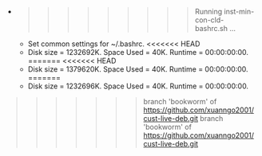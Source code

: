 * >>>>>>>>> Running inst-min-con-cld-bashrc.sh ...
  * Set common settings for ~/.bashrc.
<<<<<<< HEAD
  * Disk size = 1232692K. Space Used = 40K. Runtime = 00:00:00:00.
=======
<<<<<<< HEAD
  * Disk size = 1379620K. Space Used = 40K. Runtime = 00:00:00:00.
=======
  * Disk size = 1232696K. Space Used = 40K. Runtime = 00:00:00:00.
>>>>>>> branch 'bookworm' of https://github.com/xuanngo2001/cust-live-deb.git
>>>>>>> branch 'bookworm' of https://github.com/xuanngo2001/cust-live-deb.git
